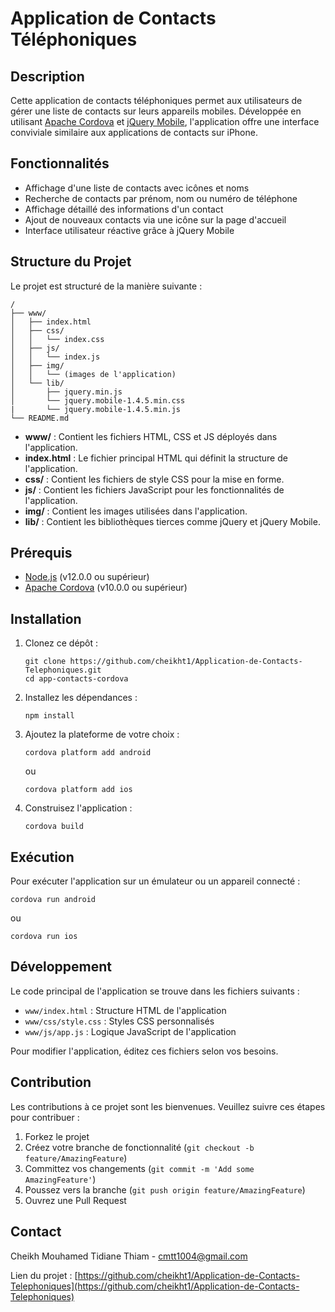# Application de Contacts Téléphoniques

## Description

Cette application de contacts téléphoniques permet aux utilisateurs de gérer une liste de contacts sur leurs appareils mobiles. Développée en utilisant [Apache Cordova](https://cordova.apache.org/) et [jQuery Mobile](https://jquerymobile.com/), l'application offre une interface conviviale similaire aux applications de contacts sur iPhone.

## Fonctionnalités

- Affichage d'une liste de contacts avec icônes et noms
- Recherche de contacts par prénom, nom ou numéro de téléphone
- Affichage détaillé des informations d'un contact
- Ajout de nouveaux contacts via une icône sur la page d'accueil
- Interface utilisateur réactive grâce à jQuery Mobile

## Structure du Projet

Le projet est structuré de la manière suivante :

```
/
├── www/
│   ├── index.html
│   ├── css/
│   │   └── index.css
│   ├── js/
│   │   └── index.js
│   ├── img/
│   │   └── (images de l'application)
│   └── lib/
│       ├── jquery.min.js
│       └── jquery.mobile-1.4.5.min.css
|       └── jquery.mobile-1.4.5.min.js
└── README.md
```

- **www/** : Contient les fichiers HTML, CSS et JS déployés dans l'application.
- **index.html** : Le fichier principal HTML qui définit la structure de l'application.
- **css/** : Contient les fichiers de style CSS pour la mise en forme.
- **js/** : Contient les fichiers JavaScript pour les fonctionnalités de l'application.
- **img/** : Contient les images utilisées dans l'application.
- **lib/** : Contient les bibliothèques tierces comme jQuery et jQuery Mobile.

## Prérequis

- [Node.js](https://nodejs.org/) (v12.0.0 ou supérieur)
- [Apache Cordova](https://cordova.apache.org/) (v10.0.0 ou supérieur)

## Installation

1. Clonez ce dépôt :
   ```
   git clone https://github.com/cheikht1/Application-de-Contacts-Telephoniques.git
   cd app-contacts-cordova
   ```

2. Installez les dépendances :
   ```
   npm install
   ```

3. Ajoutez la plateforme de votre choix :
   ```
   cordova platform add android
   ```
   ou
   ```
   cordova platform add ios
   ```

4. Construisez l'application :
   ```
   cordova build
   ```

## Exécution

Pour exécuter l'application sur un émulateur ou un appareil connecté :

```
cordova run android
```
ou
```
cordova run ios
```

## Développement

Le code principal de l'application se trouve dans les fichiers suivants :

- `www/index.html` : Structure HTML de l'application
- `www/css/style.css` : Styles CSS personnalisés
- `www/js/app.js` : Logique JavaScript de l'application

Pour modifier l'application, éditez ces fichiers selon vos besoins.

## Contribution

Les contributions à ce projet sont les bienvenues. Veuillez suivre ces étapes pour contribuer :

1. Forkez le projet
2. Créez votre branche de fonctionnalité (`git checkout -b feature/AmazingFeature`)
3. Committez vos changements (`git commit -m 'Add some AmazingFeature'`)
4. Poussez vers la branche (`git push origin feature/AmazingFeature`)
5. Ouvrez une Pull Request


## Contact

Cheikh Mouhamed Tidiane Thiam - cmtt1004@gmail.com

Lien du projet : [https://github.com/cheikht1/Application-de-Contacts-Telephoniques](https://github.com/cheikht1/Application-de-Contacts-Telephoniques)

